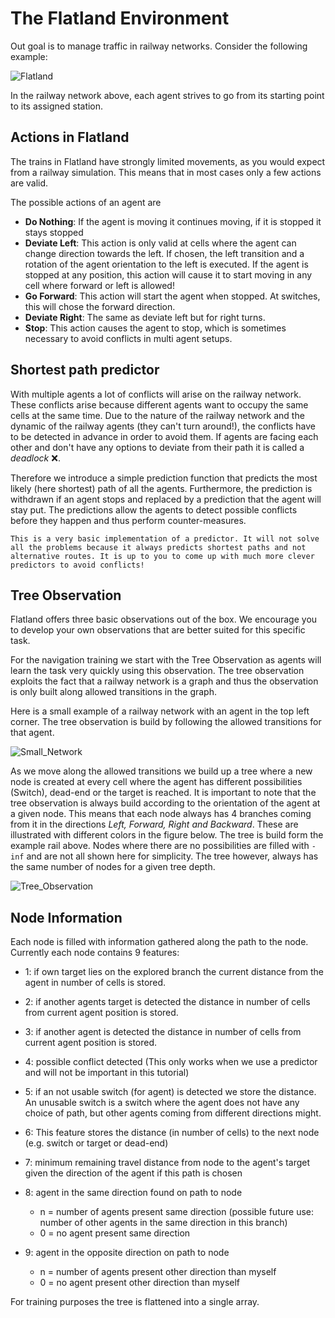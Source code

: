 The Flatland Environment
===

Out goal is to manage traffic in railway networks. Consider the following example:

![Flatland](https://i.imgur.com/Pc9aH4P.gif)

In the railway network above, each agent strives to go from its starting point to its assigned station.
 


Actions in Flatland
---

The trains in Flatland have strongly limited movements, as you would expect from a railway simulation. This means that in most cases only a few actions are valid.

The possible actions of an agent are
- **Do Nothing**:  If the agent is moving it continues moving, if it is stopped it stays stopped
- **Deviate Left**: This action is only valid at cells where the agent can change direction towards the left. If chosen, the left transition and a rotation of the agent orientation to the left is executed. If the agent is stopped at any position, this action will cause it to start moving in any cell where forward or left is allowed!
- **Go Forward**: This action will start the agent when stopped. At switches, this will chose the forward direction.
- **Deviate Right**: The same as deviate left but for right turns.
- **Stop**: This action causes the agent to stop, which is sometimes necessary to avoid conflicts in multi agent setups.

Shortest path predictor
---

With multiple agents a lot of conflicts will arise on the railway network. These conflicts arise because different agents want to occupy the same cells at the same time. Due to the nature of the railway network and the dynamic of the railway agents (they can't turn around!), the conflicts have to be detected in advance in order to avoid them. If agents are facing each other and don't have any options to deviate from their path it is called a *deadlock* ❌.

Therefore we introduce a simple prediction function that predicts the most likely (here shortest) path of all the agents. Furthermore, the prediction is withdrawn if an agent stops and replaced by a prediction that the agent will stay put. The predictions allow the agents to detect possible conflicts before they happen and thus perform counter-measures.

```{info}
This is a very basic implementation of a predictor. It will not solve all the problems because it always predicts shortest paths and not alternative routes. It is up to you to come up with much more clever predictors to avoid conflicts!
```

Tree Observation
---

Flatland offers three basic observations out of the box. We encourage you to develop your own observations that are better suited for this specific task.

For the navigation training we start with the Tree Observation as agents will learn the task very quickly using this observation.
The tree observation exploits the fact that a railway network is a graph and thus the observation is only built along allowed transitions in the graph.

Here is a small example of a railway network with an agent in the top left corner. The tree observation is build by following the allowed transitions for that agent.

![Small_Network](https://i.imgur.com/utqMx08.png)

As we move along the allowed transitions we build up a tree where a new node is created at every cell where the agent has different possibilities (Switch), dead-end or the target is reached.
It is important to note that the tree observation is always build according to the orientation of the agent at a given node. This means that each node always has 4 branches coming from it in the directions *Left, Forward, Right and Backward*. These are illustrated with different colors in the figure below. The tree is build form the example rail above. Nodes where there are no possibilities are filled with `-inf` and are not all shown here for simplicity. The tree however, always has the same number of nodes for a given tree depth.

![Tree_Observation](https://i.imgur.com/VsUQOQz.png)

Node Information
---

Each node is filled with information gathered along the path to the node. Currently each node contains 9 features:

- 1: if own target lies on the explored branch the current distance from the agent in number of cells is stored.

- 2: if another agents target is detected the distance in number of cells from current agent position is stored.

- 3: if another agent is detected the distance in number of cells from current agent position is stored.

- 4: possible conflict detected (This only works when we use a predictor and will not be important in this tutorial)

- 5: if an not usable switch (for agent) is detected we store the distance. An unusable switch is a switch where the agent does not have any choice of path, but other agents coming from different directions might. 

- 6: This feature stores the distance (in number of cells) to the next node (e.g. switch or target or dead-end)

- 7: minimum remaining travel distance from node to the agent's target given the direction of the agent if this path is chosen

- 8: agent in the same direction found on path to node
    - n = number of agents present same direction (possible future use: number of other agents in the same direction in this branch)
    - 0 = no agent present same direction

- 9: agent in the opposite direction on path to node
    - n = number of agents present other direction than myself
    - 0 = no agent present other direction than myself

For training purposes the tree is flattened into a single array.